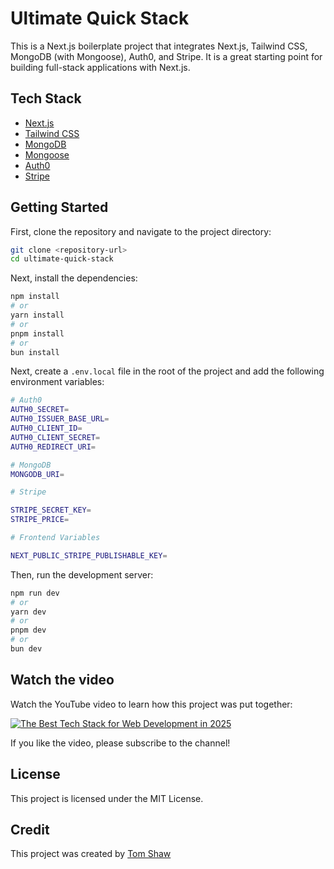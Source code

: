 # Ultimate Quick Stack

This is a Next.js boilerplate project that integrates Next.js, Tailwind CSS, MongoDB (with Mongoose), Auth0, and Stripe. It is a great starting point for building full-stack applications with Next.js.

## Tech Stack

- [Next.js](https://nextjs.org/)
- [Tailwind CSS](https://tailwindcss.com/)
- [MongoDB](https://www.mongodb.com/)
- [Mongoose](https://mongoosejs.com/)
- [Auth0](https://auth0.com/)
- [Stripe](https://stripe.com/)

## Getting Started

First, clone the repository and navigate to the project directory:

```bash
git clone <repository-url>
cd ultimate-quick-stack
```

Next, install the dependencies:

```bash
npm install
# or
yarn install
# or
pnpm install
# or
bun install
```

Next, create a `.env.local` file in the root of the project and add the following environment variables:

```bash
# Auth0
AUTH0_SECRET=
AUTH0_ISSUER_BASE_URL=
AUTH0_CLIENT_ID=
AUTH0_CLIENT_SECRET=
AUTH0_REDIRECT_URI=

# MongoDB
MONGODB_URI=

# Stripe

STRIPE_SECRET_KEY=
STRIPE_PRICE=

# Frontend Variables

NEXT_PUBLIC_STRIPE_PUBLISHABLE_KEY=
```


Then, run the development server:

```bash
npm run dev
# or
yarn dev
# or
pnpm dev
# or
bun dev
```



## Watch the video

Watch the YouTube video to learn how this project was put together:

[![The Best Tech Stack for Web Development in 2025](https://img.youtube.com/vi/BoUVIhtqjAw/0.jpg)](https://youtu.be/BoUVIhtqjAw)

If you like the video, please subscribe to the channel!

## License

This project is licensed under the MIT License.

## Credit

This project was created by [Tom Shaw](https://tomshaw.dev)
